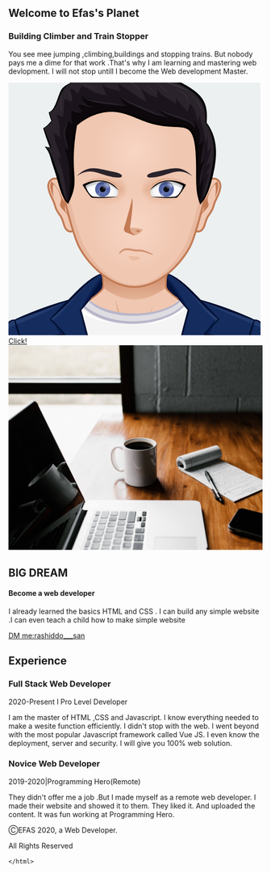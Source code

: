 <DOCTYPE html>
    <html>
        <head>
            <title>
                EFAS'S Dungeon
            </title>
            <link rel="stylesheet" type="text/css" href="style2.css">
        </head>
        <body>
            <section class="container">
            <div class="bal">
               <h1>Welcome to <span class="purple-color">Efas's</span> Planet </h1>
               <h3>Building Climber and Train Stopper </h3>
               <p>You see mee jumping ,climbing,buildings and stopping trains.
               But nobody pays me a dime for that work .That's why I am learning and mastering web devlopment.
               I will not stop untill I become the Web development Master.</p>
            </div>
            <div class="bal">
                <img class="side-imgage2" src="images/mtrashid.png">
            </div>
            <a class="primary-btn" href="https://www.facebook.com/tanveer.rashid.520">Click!</a>
            </section>
            <section class="container">
                <div class="bal2">
                    <img class="side-image2" src="images/34.jpg">
                </div>
                <div class="bal2">
                    <h2>BIG DREAM</h2>
                    <h4>Become a web developer</h4>
                    <p>I already learned the basics HTML and CSS . I can build any simple website .I can even teach a child how to make simple website</p>
                    <a class="primary-btn" href="https://www.instagram.com/rashiddo___san/">DM me:rashiddo___san</a>
                </div>
            </section>
            <section class="container experience">
                <h2>Experience</h2>
                <div class="experience-item">
                    <h3>Full Stack Web Developer</h3>
                    <p class="purple-color">2020-Present I Pro Level Developer</p>
                    <p>I am the master of HTML ,CSS and Javascript.
                        I know everything needed to make a wesite function efficiently. 
                        I didn't stop with the web.
                        I went beyond with the most popular Javascript framework called Vue JS.
                        I even know the deployment, server and security.
                        I will give you 100% web solution.
                    </p>
                </div>
                <div class="experience-item">
                    <h3>Novice Web Developer </h3>
                    <p class="purple-color">
                    2019-2020|Programming Hero(Remote)
                    </p>
                    <p>
                        They didn't offer me a job .But I made myself as a remote web developer.
                        I made their website and showed it to them.
                        They liked it.
                        And uploaded the content. 
                        It was fun working at Programming Hero.
                    </p>
                </div>
            </section>
            <footer>
                <p>
                    ⒸEFAS 2020, a Web Developer.
                </p>
                <p>All Rights Reserved</p>
            </footer>
        </body>
        
    </html>
